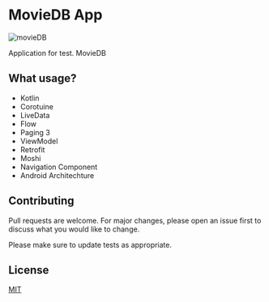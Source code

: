 # MovieDB App

![movieDB](https://user-images.githubusercontent.com/58209188/193775381-24d11da2-9974-489a-90b2-b8b653e3feaa.svg)

Application for test. MovieDB

## What usage?

- Kotlin
- Corotuine
- LiveData
- Flow
- Paging 3
- ViewModel
- Retrofit
- Moshi
- Navigation Component
- Android Architechture



## Contributing
Pull requests are welcome. For major changes, please open an issue first to discuss what you would like to change.

Please make sure to update tests as appropriate.

## License
[MIT](https://choosealicense.com/licenses/mit/)
